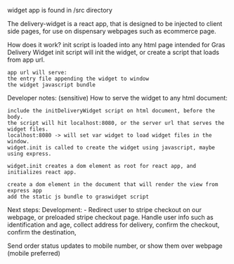 widget app is found in /src directory

The delivery-widget is a react app, that is designed to be injected to client side pages,
for use on dispensary webpages such as ecommerce page.

How does it work?
    init script is loaded into any html page intended for Gras Delivery Widget
    init script will init the widget, or create a script that loads from app url.

    app url will serve:
    the entry file appending the widget to window
    the widget javascript bundle

Developer notes: (sensitive)
    How to serve the widget to any html document:

    include the initDeliveryWidget script on html document, before the body.
    the script will hit localhost:8080, or the server url that serves the widget files.
    localhost:8080 -> will set var widget to load widget files in the window.
    widget.init is called to create the widget using javascript, maybe using express.

    widget.init creates a dom element as root for react app, and initializes react app.

    create a dom element in the document that will render the view from express app
    add the static js bundle to graswidget script

Next steps: Development: - 
Redirect user to stripe checkout on our webpage, or preloaded stripe checkout page.
Handle user info such as identification and age, collect address for delivery,
confirm the checkout, confirm the destination,

Send order status updates to mobile number, or show them over webpage (mobile preferred)
